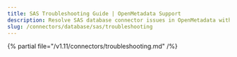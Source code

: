 ```yaml
---
title: SAS Troubleshooting Guide | OpenMetadata Support
description: Resolve SAS database connector issues in OpenMetadata with expert troubleshooting guides, common error fixes, and step-by-step solutions for seamless integration.
slug: /connectors/database/sas/troubleshooting
---
```


{% partial file="/v1.11/connectors/troubleshooting.md" /%}
